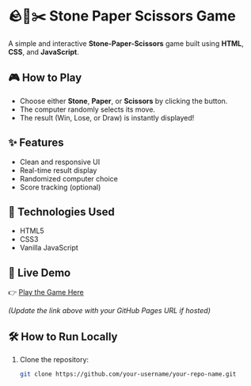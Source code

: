 # 🪨📄✂️ Stone Paper Scissors Game

A simple and interactive **Stone-Paper-Scissors** game built using **HTML**, **CSS**, and **JavaScript**.

## 🎮 How to Play
- Choose either **Stone**, **Paper**, or **Scissors** by clicking the button.
- The computer randomly selects its move.
- The result (Win, Lose, or Draw) is instantly displayed!

## ✨ Features
- Clean and responsive UI
- Real-time result display
- Randomized computer choice
- Score tracking (optional)

## 📁 Technologies Used
- HTML5
- CSS3
- Vanilla JavaScript

## 🚀 Live Demo
👉 [Play the Game Here](https://github.com/Omtechnayak/StonepaperScissor-Game.git)

*(Update the link above with your GitHub Pages URL if hosted)*

## 🛠️ How to Run Locally
1. Clone the repository:
   ```bash
   git clone https://github.com/your-username/your-repo-name.git
